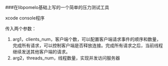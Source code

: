###在libpomelo基础上写的一个简单的压力测试工具

xcode console程序

传入两个参数：

1. arg1，clients_num，客户端个数，可以配置客户端请求事件的顺序和数量，完成所有请求，可以控制客户端是否释放连接。完成所有请求之后，当前线程继续发送其他客户端的请求。
2. arg2，threads_num，线程数量，实现并发访问服务器